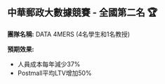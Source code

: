 ## 中華郵政大數據競賽 - 全國第二名 🏆

**團隊名稱:** DATA 4MERS (4名學生和1名教授)

**預期效果:**
- 人員成本每年減少37%
- Postmall平均LTV增加50%
